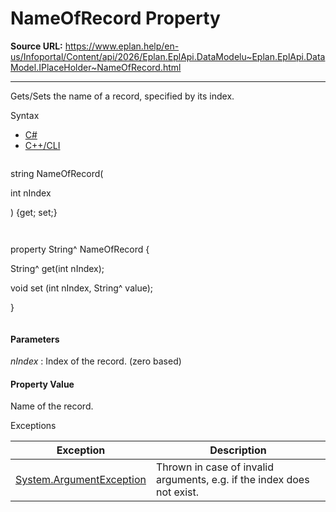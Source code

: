 # NameOfRecord Property

**Source URL:** https://www.eplan.help/en-us/Infoportal/Content/api/2026/Eplan.EplApi.DataModelu~Eplan.EplApi.DataModel.IPlaceHolder~NameOfRecord.html

---

Gets/Sets the name of a record, specified by its index.

Syntax

- [C#](#i-syntax-CS)
- [C++/CLI](#i-syntax-CPP2005)

```
```
string NameOfRecord( 

   int nIndex

) {get; set;}
```
```

```
```
property String^ NameOfRecord {

   String^ get(int nIndex);

   void set (int nIndex, String^ value);

}
```
```

#### Parameters

*nIndex*
:   Index of the record. (zero based)

#### Property Value

Name of the record.

Exceptions

| Exception | Description |
| --- | --- |
| [System.ArgumentException](#) | Thrown in case of invalid arguments, e.g. if the index does not exist. |
